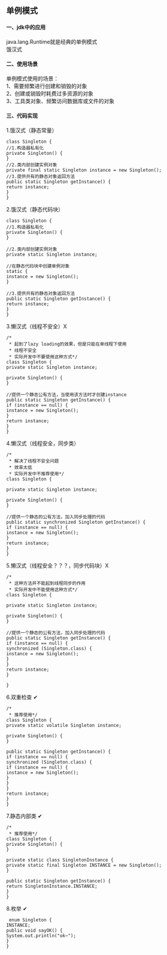 ## 单例模式

#### 一、jdk中的应用  
java.lang.Runtime就是经典的单例模式  
饿汉式

#### 二、使用场景  
单例模式使用的场景：  
1、需要频繁进行创建和销毁的对象  
2、创建或销毁时耗费过多资源的对象  
3、工具类对象、频繁访问数据库或文件的对象


#### 三、代码实现
1.饿汉式（静态常量） 
 
  
    class Singleton {
    //1.构造器私有化
    private Singleton() {
    }
    //2.类内部创建实例对象
    private final static Singleton instance = new Singleton();
    //3.提供共有的静态对象返回方法
    public static Singleton getInstance() {
    return instance;
    }
    }


2.饿汉式（静态代码块）  

    class Singleton {
    //1.构造器私有化
    private Singleton() {
    }
    
    //2.类内部创建实例对象
    private static Singleton instance;
    
    //在静态代码块中创建单例对象
    static {
    instance = new Singleton();
    }
    
    //3.提供共有的静态对象返回方法
    public static Singleton getInstance() {
    return instance;
    }
    }

3.懒汉式（线程不安全）X  

    /*
     * 起到了lazy loading的效果，但是只能在单线程下使用
     * 线程不安全
     * 实际开发中不要使用这种方式*/
    class Singleton {
    private static Singleton instance;
    
    private Singleton() {
    }
    
    //提供一个静态公有方法，当使用该方法时才创建instance
    public static Singleton getInstance() {
    if (instance == null) {
    instance = new Singleton();
    }
    return instance;
    }
    }

4.懒汉式（线程安全，同步类）

    /*
     * 解决了线程不安全问题
     * 效率太低
     * 实际开发中不推荐使用*/
    class Singleton {
    
    private static Singleton instance;
    
    private Singleton() {
    }
    
    //提供一个静态的公有方法，加入同步处理的代码
    public static synchronized Singleton getInstance() {
    if (instance == null) {
    instance = new Singleton();
    }
    return instance;
    }
    }
    
5.懒汉式（线程安全？？？，同步代码块）X 

    /*
     * 这种方法并不能起到线程同步的作用
     * 实际开发中不能使用这种方式*/
    class Singleton {
    
    private static Singleton instance;
    
    private Singleton() {
    }
    
    //提供一个静态的公有方法，加入同步处理的代码
    public static Singleton getInstance() {
    if (instance == null) {
    synchronized (Singleton.class) {
    instance = new Singleton();
    }
    }
    return instance;
    }
    
    }

6.双重检查 ✔  

    /*
     * 推荐使用*/
    class Singleton {
    private static volatile Singleton instance;
    
    private Singleton() {
    }
    
    public static Singleton getInstance() {
    if (instance == null) {
    synchronized (Singleton.class) {
    if (instance == null) {
    instance = new Singleton();
    }
    }
    }
    return instance;
    }
    }

7.静态内部类 ✔     

    /*
     * 推荐使用*/  
    class Singleton {
    private Singleton() {
    }
    
    private static class SingletonInstance {
    private static final Singleton INSTANCE = new Singleton();
    }
    
    public static Singleton getInstance() {
    return SingletonInstance.INSTANCE;
    }
    }
    
8.枚举 ✔      

     enum Singleton {
    INSTANCE;
    public void sayOK() {
    System.out.println("ok~");
    }
    }
    